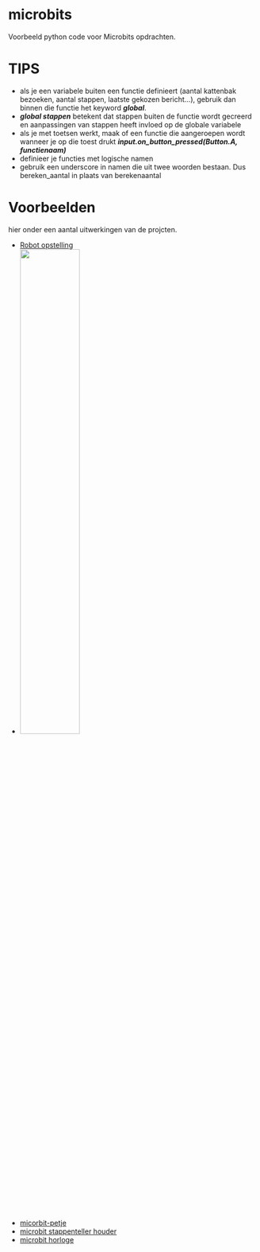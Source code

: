 # microbits

Voorbeeld python code voor Microbits opdrachten.

# TIPS
- als je een variabele buiten een functie definieert (aantal kattenbak bezoeken, aantal stappen, laatste gekozen bericht...), gebruik dan binnen die functie het keyword ***global***. 
- ***global stappen*** betekent dat stappen buiten de functie wordt gecreerd en aanpassingen van stappen heeft invloed op de globale variabele
- als je met toetsen werkt, maak of een functie die aangeroepen wordt wanneer je op die toest drukt ***input.on_button_pressed(Button.A, functienaam)***
- definieer je functies met logische namen
- gebruik een underscore in namen die uit twee woorden bestaan. Dus bereken_aantal in plaats van berekenaantal

# Voorbeelden 
hier onder een aantal uitwerkingen van de projcten.
- [Robot opstelling]()
- <img src="https://github.com/johantenhouten/co-teach/blob/main/media/kattenluik.jpg" width=50% height=50%>
- [micorbit-petje]() 
- [microbit stappenteller houder]()
- [microbit horloge]()

